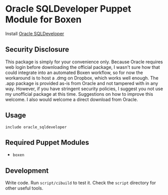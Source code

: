 # Oracle SQLDeveloper Puppet Module for Boxen

Install [Oracle SQLDeveloper](http://www.oracle.com/technetwork/developer-tools/sql-developer/overview/index.html)

## Security Disclosure
This package is simply for your convenience only. Because Oracle requires web login before downloading the official package, I wasn't sure how that could integrate into an automated Boxen workflow, so for now the workaround is to host a .dmg on Dropbox, which works well enough. The .app package is provided as-is from Oracle and not tampered with in any way. However, if you have stringent security policies, I suggest you not use my unofficial package at this time. Suggestions on how to improve this welcome. I also would welcome a direct download from Oracle.

## Usage

```puppet
include oracle_sqldeveloper
```

## Required Puppet Modules

* `boxen`

## Development

Write code. Run `script/cibuild` to test it. Check the `script`
directory for other useful tools.
